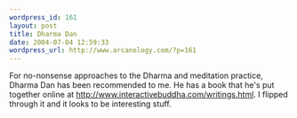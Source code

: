 ```yaml
--- 
wordpress_id: 161
layout: post
title: Dharma Dan
date: 2004-07-04 12:59:33
wordpress_url: http://www.arcanology.com/?p=161
---
```

For no-nonsense approaches to the Dharma and meditation practice, Dharma Dan has been recommended to me. He has a book that he's put together online at <a href="http://www.interactivebuddha.com/writings.html">http://www.interactivebuddha.com/writings.html</a>. I flipped through it and it looks to be interesting stuff.